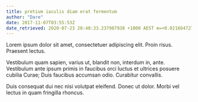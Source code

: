 ```yaml
---
title: pretium iaculis diam erat fermentum
author: "Dare"
date: 2017-11-07T03:55:53Z
date_retrieved: 2020-07-23 20:40:33.237987938 +1000 AEST m=+0.021664727
---
```


Lorem ipsum dolor sit amet, consectetuer adipiscing elit. Proin risus. Praesent lectus.

Vestibulum quam sapien, varius ut, blandit non, interdum in, ante. Vestibulum ante ipsum primis in faucibus orci luctus et ultrices posuere cubilia Curae; Duis faucibus accumsan odio. Curabitur convallis.

Duis consequat dui nec nisi volutpat eleifend. Donec ut dolor. Morbi vel lectus in quam fringilla rhoncus.
